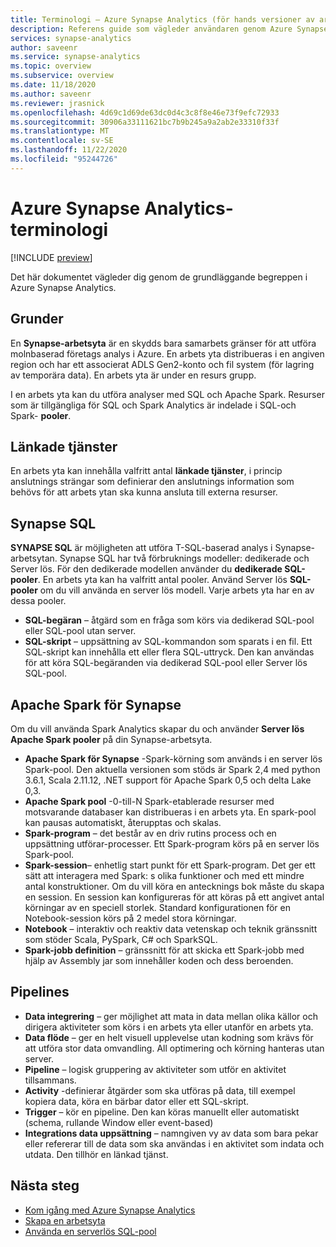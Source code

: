 ```yaml
---
title: Terminologi – Azure Synapse Analytics (för hands versioner av arbets ytor)
description: Referens guide som vägleder användaren genom Azure Synapse Analytics
services: synapse-analytics
author: saveenr
ms.service: synapse-analytics
ms.topic: overview
ms.subservice: overview
ms.date: 11/18/2020
ms.author: saveenr
ms.reviewer: jrasnick
ms.openlocfilehash: 4d69c1d69de63dc0d4c3c8f8e46e73f9efc72933
ms.sourcegitcommit: 30906a33111621bc7b9b245a9a2ab2e33310f33f
ms.translationtype: MT
ms.contentlocale: sv-SE
ms.lasthandoff: 11/22/2020
ms.locfileid: "95244726"
---
```

# <a name="azure-synapse-analytics-terminology"></a>Azure Synapse Analytics-terminologi

[!INCLUDE [preview](includes/note-preview.md)]

Det här dokumentet vägleder dig genom de grundläggande begreppen i Azure Synapse Analytics.

## <a name="basics"></a>Grunder

En **Synapse-arbetsyta** är en skydds bara samarbets gränser för att utföra molnbaserad företags analys i Azure. En arbets yta distribueras i en angiven region och har ett associerat ADLS Gen2-konto och fil system (för lagring av temporära data). En arbets yta är under en resurs grupp.

I en arbets yta kan du utföra analyser med SQL och Apache Spark. Resurser som är tillgängliga för SQL och Spark Analytics är indelade i SQL-och Spark- **pooler**. 

## <a name="linked-services"></a>Länkade tjänster

En arbets yta kan innehålla valfritt antal **länkade tjänster**, i princip anslutnings strängar som definierar den anslutnings information som behövs för att arbets ytan ska kunna ansluta till externa resurser.

## <a name="synapse-sql"></a>Synapse SQL

**SYNAPSE SQL** är möjligheten att utföra T-SQL-baserad analys i Synapse-arbetsytan. Synapse SQL har två förbruknings modeller: dedikerade och Server lös.  För den dedikerade modellen använder du **dedikerade SQL-pooler**. En arbets yta kan ha valfritt antal pooler. Använd Server lös **SQL-pooler** om du vill använda en server lös modell. Varje arbets yta har en av dessa pooler.

* **SQL-begäran** – åtgärd som en fråga som körs via dedikerad SQL-pool eller SQL-pool utan server.
* **SQL-skript** – uppsättning av SQL-kommandon som sparats i en fil. Ett SQL-skript kan innehålla ett eller flera SQL-uttryck. Den kan användas för att köra SQL-begäranden via dedikerad SQL-pool eller Server lös SQL-pool.

## <a name="apache-spark-for-synapse"></a>Apache Spark för Synapse

Om du vill använda Spark Analytics skapar du och använder **Server lös Apache Spark pooler** på din Synapse-arbetsyta.

* **Apache Spark för Synapse** -Spark-körning som används i en server lös Spark-pool. Den aktuella versionen som stöds är Spark 2,4 med python 3.6.1, Scala 2.11.12, .NET support för Apache Spark 0,5 och delta Lake 0,3.  
* **Apache Spark pool** -0-till-N Spark-etablerade resurser med motsvarande databaser kan distribueras i en arbets yta. En spark-pool kan pausas automatiskt, återupptas och skalas.  
* **Spark-program** – det består av en driv rutins process och en uppsättning utförar-processer. Ett Spark-program körs på en server lös Spark-pool.            
* **Spark-session**– enhetlig start punkt för ett Spark-program. Det ger ett sätt att interagera med Spark: s olika funktioner och med ett mindre antal konstruktioner. Om du vill köra en antecknings bok måste du skapa en session. En session kan konfigureras för att köras på ett angivet antal körningar av en speciell storlek. Standard konfigurationen för en Notebook-session körs på 2 medel stora körningar.
* **Notebook** – interaktiv och reaktiv data vetenskap och teknik gränssnitt som stöder Scala, PySpark, C# och SparkSQL.
* **Spark-jobb definition** – gränssnitt för att skicka ett Spark-jobb med hjälp av Assembly jar som innehåller koden och dess beroenden.

## <a name="pipelines"></a>Pipelines

* **Data integrering** – ger möjlighet att mata in data mellan olika källor och dirigera aktiviteter som körs i en arbets yta eller utanför en arbets yta.
* **Data flöde** – ger en helt visuell upplevelse utan kodning som krävs för att utföra stor data omvandling. All optimering och körning hanteras utan server.
* **Pipeline** – logisk gruppering av aktiviteter som utför en aktivitet tillsammans.
* **Activity** -definierar åtgärder som ska utföras på data, till exempel kopiera data, köra en bärbar dator eller ett SQL-skript.
* **Trigger** – kör en pipeline. Den kan köras manuellt eller automatiskt (schema, rullande Window eller event-based)
* **Integrations data uppsättning** – namngiven vy av data som bara pekar eller refererar till de data som ska användas i en aktivitet som indata och utdata. Den tillhör en länkad tjänst.

## <a name="next-steps"></a>Nästa steg

* [Kom igång med Azure Synapse Analytics](get-started.md)
* [Skapa en arbetsyta](quickstart-create-workspace.md)
* [Använda en serverlös SQL-pool](quickstart-sql-on-demand.md)

